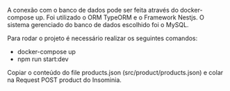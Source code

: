 A conexão com o banco de dados pode ser feita através do docker-compose up.
Foi utilizado o ORM TypeORM e o Framework Nestjs. O sistema gerenciado do banco de dados escolhido foi o MySQL.

Para rodar o projeto é necessário realizar os seguintes comandos:

- docker-compose up
- npm run start:dev

Copiar o conteúdo do file products.json (src/product/products.json) e colar na Request POST product do Insominia.
